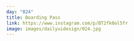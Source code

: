 ```yaml
---
day: "024"
title: Boarding Pass
link: https://www.instagram.com/p/BT2fk0ol5fr
image: images/dailyuidesign/024.jpg
---
```

